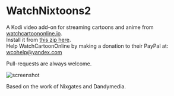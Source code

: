 # WatchNixtoons2

A Kodi video add-on for streaming cartoons and anime from [watchcartoononline.io](https://www.watchcartoononline.io).  
Install it from [this zip here](https://github.com/doko-desuka/plugin.video.watchnixtoons2/raw/master/plugin.video.watchnixtoons2-0.1.0.zip).  
Help WatchCartoonOnline by making a donation to their PayPal at: wcohelp@yandex.com

Pull-requests are always welcome.

![screenshot](https://images2.imgbox.com/ed/3a/u1ElBst4_o.png)

Based on the work of Nixgates and Dandymedia.
